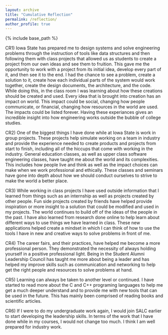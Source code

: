 ```yaml
---
layout: archive
title: "Cumulative Reflection"
permalink: /reflection/
author_profile: true
---
```


{% include base_path %}

CR1)
	Iowa State has prepared me to design systems and solve engineering problems 
	through the instruction of tools like data structures and then following them 
	with class projects that allowed us as students to create a project from our own 
	ideas and see them to fruition. This gave me the opportunity to work with a project 
	from its initial idea, develop every part of it, and then see it to the end. I had
	the chance to see a problem, create a solution to it, create how each individual parts
	of the system would work together, create the design documents, the architecture, and 
	the code. While doing this, in the class room I was learning about how these creations 
	should be created and used. Every idea that is brought into creation has an impact on 
	world. This impact could be social, changing how people communicate, or financial, 
	changing how resources in the world are used. The impacts could be listed forever.
	Having these experiances gives an incredible insight into how engineering works outside 
	the bubble of college studies.

CR2)
	One of the biggest things I have done while at Iowa State is work in group projects. 
	These projects help simulate working on a team in industry and provide the experience 
	needed to create products and projects from start to finish, including all of the hiccups 
	that come with working in the industry. General education classes, as well as upper class 
	software engineering classes, have taught me about the world and its complexities. This includes 
	how people live and think as well as the impact choices can make when we work professional and 
	ethically. These classes and seminars have gone into depth about how we should conduct ourselves 
	to strive to make the world a better place.

CR3)
	While working in class projects I have used outside information that I learned from things 
	such as an internship as well as projects created by other people. Fun side projects created
	by friends have helped provide inspiration or more insight to a solution that could be modified
	and used in my projects. The world continues to build off of the ideas of the people in the past.
	I have also learned from research done online to help learn about different ways to use things 
	we have learned in class. These new applications helped create a mindset in which I can think of
	how to use the tools I have in new and creative ways to solve problems in front of me.

CR4)
	The career fairs, and their practices, have helped me become a more professional person. They
	demonstrated the necessity of always holding yourself in a positive professional light. Being 
	in the Student Alumni Leadership Council has taught me more about being a leader and has helped
	my improve skills such as communication and networking to help get the right people and resources
	to solve problems at hand.

CR5)
	Learning can always be taken to another level or continued. I have started to read more about the
	C and C++ programing languages to help me get a much deeper understand and to provide me with new
	tools that can be used in the future. This has mainly been comprised of reading books and scientific articles.

CR6)
	If I were to do my undergraduate work again, I would join SALC earlier to start developing the
	leadership skills. In terms of the work that I have done while in my courses, I would not change
	too much. I think I am well prepared for industry work.

